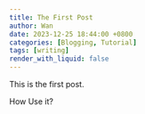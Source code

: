 ```yaml
---
title: The First Post
author: Wan
date: 2023-12-25 18:44:00 +0800
categories: [Blogging, Tutorial]
tags: [writing]
render_with_liquid: false
---
```


This is the first post.

How Use it?